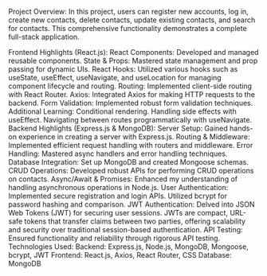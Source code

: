 Project Overview:
In this project, users can register new accounts, log in, create new contacts, delete contacts, update existing contacts, and search for contacts. This comprehensive functionality demonstrates a complete full-stack application.

Frontend Highlights (React.js):
React Components: Developed and managed reusable components.
State & Props: Mastered state management and prop passing for dynamic UIs.
React Hooks: Utilized various hooks such as useState, useEffect, useNavigate, and useLocation for managing component lifecycle and routing.
Routing: Implemented client-side routing with React Router.
Axios: Integrated Axios for making HTTP requests to the backend.
Form Validation: Implemented robust form validation techniques.
Additional Learning:
Conditional rendering.
Handling side effects with useEffect.
Navigating between routes programmatically with useNavigate.
Backend Highlights (Express.js & MongoDB):
Server Setup: Gained hands-on experience in creating a server with Express.js.
Routing & Middleware: Implemented efficient request handling with routers and middleware.
Error Handling: Mastered async handlers and error handling techniques.
Database Integration: Set up MongoDB and created Mongoose schemas.
CRUD Operations: Developed robust APIs for performing CRUD operations on contacts.
Async/Await & Promises: Enhanced my understanding of handling asynchronous operations in Node.js.
User Authentication:
Implemented secure registration and login APIs.
Utilized bcrypt for password hashing and comparison.
JWT Authentication:
Delved into JSON Web Tokens (JWT) for securing user sessions.
JWTs are compact, URL-safe tokens that transfer claims between two parties, offering scalability and security over traditional session-based authentication.
API Testing: Ensured functionality and reliability through rigorous API testing.
Technologies Used:
Backend: Express.js, Node.js, MongoDB, Mongoose, bcrypt, JWT
Frontend: React.js, Axios, React Router, CSS
Database: MongoDB
